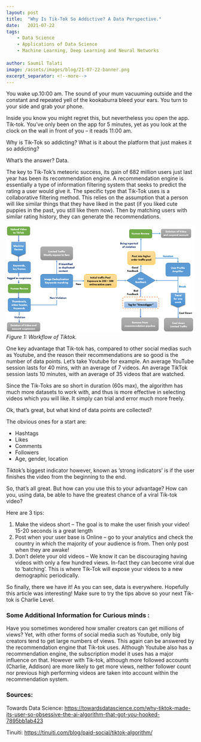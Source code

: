 ```yaml
---
layout: post
title:  "Why Is Tik-Tok So Addictive? A Data Perspective."
date:   2021-07-22
tags:
    - Data Science
    - Applications of Data Science
    - Machine Learning, Deep Learning and Neural Networks

author: Saumil Talati
image: /assets/images/blog/21-07-22-banner.png
excerpt_separator: <!--more-->
---
```


You wake up.10:00 am. The sound of your mum vacuuming outside and the constant and repeated yell of the kookaburra bleed your ears. You turn to your side and grab your phone. 

<!--more-->

Inside you know you might regret this, but nevertheless you open the app. Tik-tok. You’ve only been on the app for 5 minutes, yet as you look at the clock on the wall in front of you – it reads 11:00 am.

Why is Tik-Tok so addicting? What is it about the platform that just makes it so addicting?

What’s the answer? Data.

The key to Tik-Tok’s meteoric success, its gain of 682 million users just last year has been its recommendation engine. A recommendation engine is essentially a type of information filtering system that seeks to predict the rating a user would give it. The specific type that Tik-Tok uses is a collaborative filtering method. This relies on the assumption that a person will like similar things that they have liked in the past (if you liked cute puppies in the past, you still like them now). Then by matching users with similar rating history, they can generate the recommendations.

![Recommedation engine flowchart](/assets/images/blog/21-07-22-graph.png)
_Figure 1: Workflow of Tiktok._

One key advantage that Tik-tok has, compared to other social medias such as Youtube, and the reason their recommendations are so good is the number of data points. Let’s take Youtube for example. An average YouTube session lasts for 40 mins, with an average of 7 videos. An average TikTok session lasts 10 minutes, with an average of 35 videos that are watched.

Since the Tik-Toks are so short in duration (60s max), the algorithm has much more datasets to work with, and thus is more effective in selecting videos which you will like. It simply can trial and error much more freely.

Ok, that’s great, but what kind of data points are collected?

The obvious ones for a start are:
-	Hashtags
-	Likes
-	Comments
-	Followers
-	Age,  gender, location

Tiktok’s biggest indicator however, known as ‘strong indicators’ is if the user finishes the video from the beginning to the end.

So, that’s all great. But how can you use this to your advantage? How can you, using data, be able to have the greatest chance of a viral Tik-tok video?  

Here are 3 tips:
1.	Make the videos short – The goal is to make the user finish your video! 15-20 seconds is a great length
2.	Post when your user base is Online – go to your analytics and check the country in which the majority of your audience is from. Then only post when they are awake!
3.	Don’t delete your old videos – We know it can be discouraging having videos with only a few hundred views. In-fact they can become viral due to ‘batching’. This is where Tik-Tok will expose your videos to a new demographic periodically.


So finally, there we have it! As you can see, data is everywhere. Hopefully this article was interesting! Make sure to try the tips above so your next Tik-tok is Charlie Level.


### Some Additional Information for Curious minds :

Have you sometimes wondered how smaller creators can get millions of views? Yet, with other forms of social media such as Youtube, only big creators tend to get large numbers of views. This again can be answered by the recommendation engine that Tik-tok uses. Although Youtube also has a recommendation engine, the subscription model it uses has a major influence on that. However with Tik-tok, although more followed accounts (Charlie, Addison) are more likely to get more views, neither follower count nor previous high performing videos are taken into account within the recommendation system.



### Sources:

Towards Data Science: <https://towardsdatascience.com/why-tiktok-made-its-user-so-obsessive-the-ai-algorithm-that-got-you-hooked-7895bb1ab423>

Tinuiti:
<https://tinuiti.com/blog/paid-social/tiktok-algorithm/>
